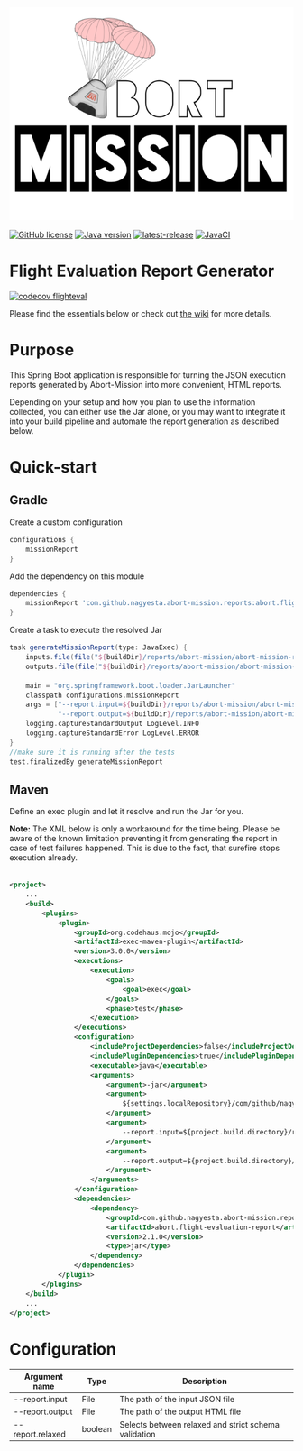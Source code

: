 ![Abort-Mission](../../.github/assets/Abort-Mission-logo_export_transparent_640.png)

[![GitHub license](https://img.shields.io/github/license/nagyesta/abort-mission?color=informational)](https://raw.githubusercontent.com/nagyesta/abort-mission/main/LICENSE)
[![Java version](https://img.shields.io/badge/Java%20version-8-yellow?logo=java)](https://img.shields.io/badge/Java%20version-8-yellow?logo=java)
[![latest-release](https://img.shields.io/github/v/tag/nagyesta/abort-mission?color=blue&logo=git&label=releases&sort=semver)](https://github.com/nagyesta/abort-mission/releases)
[![JavaCI](https://img.shields.io/github/workflow/status/nagyesta/abort-mission/JavaCI?logo=github)](https://img.shields.io/github/workflow/status/nagyesta/abort-mission/JavaCI?logo=github)

# Flight Evaluation Report Generator

[![codecov flighteval](https://img.shields.io/codecov/c/github/nagyesta/abort-mission?label=Coverage:%20FlightEvaluationReport&flag=flighteval&token=I832ZCIONI)](https://img.shields.io/codecov/c/github/nagyesta/abort-mission?label=Coverage:%20FlightEvaluationReport&flag=flighteval&token=I832ZCIONI)

Please find the essentials below or check out [the wiki](https://github.com/nagyesta/abort-mission/wiki) for more
details.

# Purpose

This Spring Boot application is responsible for turning the JSON execution reports generated by Abort-Mission into more
convenient, HTML reports.

Depending on your setup and how you plan to use the information collected, you can either use the Jar alone, or you may
want to integrate it into your build pipeline and automate the report generation as described below.

# Quick-start

## Gradle

Create a custom configuration

```groovy
configurations {
    missionReport
}
```

Add the dependency on this module

```groovy
dependencies {
    missionReport 'com.github.nagyesta.abort-mission.reports:abort.flight-evaluation-report:+'
}
```

Create a task to execute the resolved Jar

```groovy
task generateMissionReport(type: JavaExec) {
    inputs.file(file("${buildDir}/reports/abort-mission/abort-mission-report.json"))
    outputs.file(file("${buildDir}/reports/abort-mission/abort-mission-report.html"))

    main = "org.springframework.boot.loader.JarLauncher"
    classpath configurations.missionReport
    args = ["--report.input=${buildDir}/reports/abort-mission/abort-mission-report.json",
            "--report.output=${buildDir}/reports/abort-mission/abort-mission-report.html"]
    logging.captureStandardOutput LogLevel.INFO
    logging.captureStandardError LogLevel.ERROR
}
//make sure it is running after the tests
test.finalizedBy generateMissionReport
```

## Maven

Define an exec plugin and let it resolve and run the Jar for you.

**Note:** The XML below is only a workaround for the time being. Please be aware of the known limitation preventing it
from generating the report in case of test failures happened. This is due to the fact, that surefire stops execution
already.

```xml

<project>
    ...
    <build>
        <plugins>
            <plugin>
                <groupId>org.codehaus.mojo</groupId>
                <artifactId>exec-maven-plugin</artifactId>
                <version>3.0.0</version>
                <executions>
                    <execution>
                        <goals>
                            <goal>exec</goal>
                        </goals>
                        <phase>test</phase>
                    </execution>
                </executions>
                <configuration>
                    <includeProjectDependencies>false</includeProjectDependencies>
                    <includePluginDependencies>true</includePluginDependencies>
                    <executable>java</executable>
                    <arguments>
                        <argument>-jar</argument>
                        <argument>
                            ${settings.localRepository}/com/github/nagyesta/abort-mission/reports/abort.flight-evaluation-report/2.1.0/abort.flight-evaluation-report-2.1.0.jar
                        </argument>
                        <argument>
                            --report.input=${project.build.directory}/reports/abort-mission/abort-mission-report.json
                        </argument>
                        <argument>
                            --report.output=${project.build.directory}/reports/abort-mission/abort-mission-report.html
                        </argument>
                    </arguments>
                </configuration>
                <dependencies>
                    <dependency>
                        <groupId>com.github.nagyesta.abort-mission.reports</groupId>
                        <artifactId>abort.flight-evaluation-report</artifactId>
                        <version>2.1.0</version>
                        <type>jar</type>
                    </dependency>
                </dependencies>
            </plugin>
        </plugins>
    </build>
    ...
</project>
```

# Configuration

| Argument name    | Type    | Description                                          |
| ---------------- | ------- | ---------------------------------------------------- |
| --report.input   | File    | The path of the input JSON file                      |
| --report.output  | File    | The path of the output HTML file                     |
| --report.relaxed | boolean | Selects between relaxed and strict schema validation |
